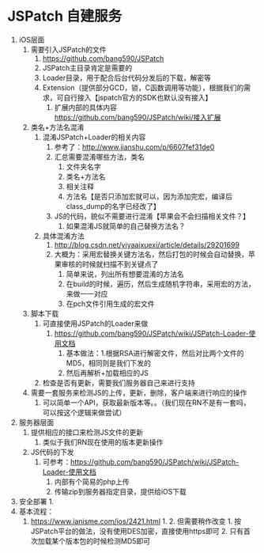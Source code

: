 # JSPatch 自建服务
1. iOS层面
    1. 需要引入JSPatch的文件
        1. https://github.com/bang590/JSPatch
        2. JSPatch主目录肯定是需要的
        3. Loader目录，用于配合后台代码分发后的下载，解密等
        4. Extension（提供部分GCD，锁，C函数调用等功能），根据我们的需求，可自行接入【jspatch官方的SDK也默认没有接入】
            1. 扩展内部的具体内容 https://github.com/bang590/JSPatch/wiki/接入扩展
    2. 类名+方法名混淆
        1. 混淆JSPatch+Loader的相关内容
            1. 参考了：http://www.jianshu.com/p/6607fef31de0
            2. 汇总需要混淆哪些方法，类名
                1. 文件夹名字
                2. 类名+方法名
                3. 相关注释
                4. 方法名【是否只添加宏就可以，因为添加完宏，编译后class_dump的名字已经改了】
            3. JS的代码，貌似不需要进行混淆【苹果会不会扫描相关文件？】
                1. 如果混淆JS就简单的自己替换方法名？
        2. 具体混淆方法
            1. http://blog.csdn.net/yiyaaixuexi/article/details/29201699
            2. 大概为：采用宏替换关键方法名，然后打包的时候会自动替换，苹果审核的时候就扫描不到关键点了
                1. 简单来说，列出所有想要混淆的方法名
                2. 在build的时候，遍历，然后生成随机字符串，采用宏的方法，来做一一对应
                3. 在pch文件引用生成的宏文件
    3. 脚本下载
        1. 可直接使用JSPatch的Loader来做
            1. https://github.com/bang590/JSPatch/wiki/JSPatch-Loader-使用文档
                1. 基本做法：1.根据RSA进行解密文件，然后对比两个文件的MD5，相同则是我们下发的
                2. 然后再解析+加载相应的JS
        2. 检查是否有更新，需要我们服务器自己来进行支持
    4. 需要一套服务来检测JS的上传，更新，删除，客户端来进行响应的操作
        1. 可以简单一个API，获取最新版本等。。（我们现在RN不是有一套吗，可以按这个逻辑来做尝试）
2. 服务器层面
    1. 提供相应的接口来检测JS文件的更新
        1. 类似于我们RN现在使用的版本更新操作
    2. JS代码的下发
        1. 可参考：https://github.com/bang590/JSPatch/wiki/JSPatch-Loader-使用文档
            1. 内部有个简易的php上传
            2. 传输zip到服务器指定目录，提供给iOS下载
3. 安全部署
    1. 
4. 基本流程：
    1. https://www.ianisme.com/ios/2421.html
        1. 
        2. 但需要稍作改变
            1. 按JSPatch平台的做法，没有使用DES加密，直接使用https即可
            2. 只有首次加载某个版本包的时候检测MD5即可



